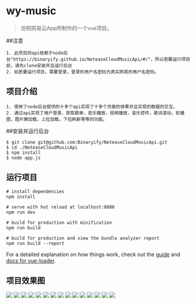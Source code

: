 # wy-music

> 仿照网易云App所制作的一个vue项目。

##注意
```
1. 此项目的api依赖于node后台"https://binaryify.github.io/NeteaseCloudMusicApi/#/"，所以若要运行项目前，请先clone安装并且运行后台
2. 如若要运行项目，需要登录，登录的用户名密码为真实网易的用户名密码。
```
## 项目介绍

```
1. 使用了node后台提供的十多个api实现了十多个页面的效果并且实现的数据的交互。
2. 通过api实现了用户登录，获取歌单，音乐播放，视频播放，音乐控件，歌词滚动，轮播图，图片懒加载，上拉加载，下拉刷新等等的功能。
```

##安装并运行后台
```
$ git clone git@github.com:Binaryify/NeteaseCloudMusicApi.git
$ cd ./NeteaseCloudMusicApi
$ npm install
$ node app.js
```

## 运行项目
```
# install dependencies
npm install

# serve with hot reload at localhost:8080
npm run dev

# build for production with minification
npm run build

# build for production and view the bundle analyzer report
npm run build --report
```

For a detailed explanation on how things work, check out the [guide](http://vuejs-templates.github.io/webpack/) and [docs for vue-loader](http://vuejs.github.io/vue-loader).

## 项目效果图
![](./static/img/s.png)
![](./static/img/login.png)
![](./static/img/myMusic.png)
![](./static/img/leftList.png)
![](./static/img/findMusic.png)
![](./static/img/findVideo.png)
![](./static/img/friendBottom.png)
![](./static/img/friendTop.png)
![](./static/img/musicSheel.png)
![](./static/img/musicBottom.png)
![](./static/img/djSheel.png)
![](./static/img/djSheelMusic.png)
![](./static/img/djBottom.png)
![](./static/img/musicContorl.png)
![](./static/img/musicLyc.jpg)
